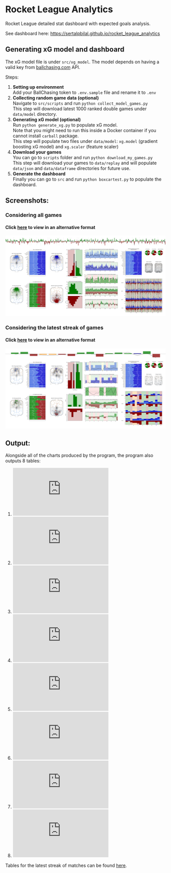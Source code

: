 # Rocket League Analytics
Rocket League detailed stat dashboard with expected goals analysis.

See dashboard here: https://sertalpbilal.github.io/rocket_league_analytics

## Generating xG model and dashboard

The xG model file is under `src/xg_model`.
The model depends on having a valid key from [ballchasing.com]() API.

Steps:
1. **Setting up environment**  
   Add your BallChasing token to `.env.sample` file and rename it to `.env`
2. **Collecting random game data (optional)**  
   Navigate to `src/scripts` and run `python collect_model_games.py`  
   This step will download latest 1000 ranked double games under `data/model` directory.
3. **Generating xG model (optional)**  
   Run `python generate_xg.py` to populate xG model.  
   Note that you might need to run this inside a Docker container if you cannot install `carball` package.  
   This step will populate two files under `data/model`: `xg.model` (gradient boosting xG model) and `xg.scaler` (feature scaler)
4. **Download your games**  
   You can go to `scripts` folder and run `python download_my_games.py`  
   This step will download your games to `data/replay` and will populate `data/json` and `data/dataframe` directories for future use.
5. **Generate the dashboard**  
   Finally you can go to `src` and run `python boxcartest.py` to populate the dashboard.

## Screenshots:
### Considering all games 
#### Click [here](https://sertalpbilal.github.io/rocket_league_analytics/dashboard.html) to view in an alternative format
![full_canvas.png](https://raw.githubusercontent.com/sertalpbilal/rocket_league_analytics/main/data/charts/full_canvas.png)

### Considering the latest streak of games 
#### Click [here](https://sertalpbilal.github.io/rocket_league_analytics/dashboard-latest-streak.html) to view in an alternative format
![full_canvas.png](https://raw.githubusercontent.com/sertalpbilal/rocket_league_analytics/main/data/charts/latest_streak/full_canvas.png)


## Output:
Alongside all of the charts produced by the program, the program also outputs 8 tables:
1. ![Game Records](https://github.com/sertalpbilal/rocket_league_analytics/blob/main/data/tables/game_records.tsv)
2. ![Player Comparison](https://github.com/sertalpbilal/rocket_league_analytics/blob/main/data/tables/player_comparison.tsv)
3. ![Player Records](https://github.com/sertalpbilal/rocket_league_analytics/blob/main/data/tables/player_records.tsv)
4. ![Results](https://github.com/sertalpbilal/rocket_league_analytics/blob/main/data/tables/results.tsv)
5. ![Scorelines](https://github.com/sertalpbilal/rocket_league_analytics/blob/main/data/tables/scorelines.tsv)
6. ![Streaks](https://github.com/sertalpbilal/rocket_league_analytics/blob/main/data/tables/streaks.tsv)
7. ![Team Comparison](https://github.com/sertalpbilal/rocket_league_analytics/blob/main/data/tables/team_comparison.tsv)
8. ![Team Records](https://github.com/sertalpbilal/rocket_league_analytics/blob/main/data/tables/team_records.tsv)

Tables for the latest streak of matches can be found [here](https://github.com/sertalpbilal/rocket_league_analytics/tree/main/data/tables/latest_streak).
